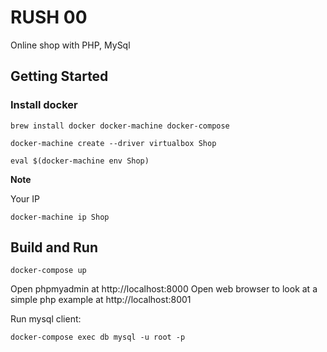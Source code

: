 # RUSH 00
Online shop with PHP, MySql
## Getting Started
### Install docker

```
brew install docker docker-machine docker-compose
```

```
docker-machine create --driver virtualbox Shop
```

```
eval $(docker-machine env Shop)
```

**Note**

Your IP

```
docker-machine ip Shop
```


## Build and Run

```
docker-compose up
```

Open phpmyadmin at http://localhost:8000 Open web browser to look at a simple php example at http://localhost:8001

Run mysql client:

```
docker-compose exec db mysql -u root -p
```
